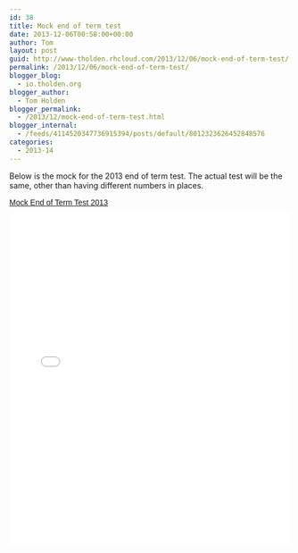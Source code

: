 ```yaml
---
id: 38
title: Mock end of term test
date: 2013-12-06T00:58:00+00:00
author: Tom
layout: post
guid: http://www-tholden.rhcloud.com/2013/12/06/mock-end-of-term-test/
permalink: /2013/12/06/mock-end-of-term-test/
blogger_blog:
  - io.tholden.org
blogger_author:
  - Tom Holden
blogger_permalink:
  - /2013/12/mock-end-of-term-test.html
blogger_internal:
  - /feeds/4114520347736915394/posts/default/8012323626452848576
categories:
  - 2013-14
---
```

Below is the mock for the 2013 end of term test. The actual test will be the same, other than having different numbers in places.   <br /> <p style=" margin: 12px auto 6px auto; font-family: Helvetica,Arial,Sans-serif; font-style: normal; font-variant: normal; font-weight: normal; font-size: 14px; line-height: normal; font-size-adjust: none; font-stretch: normal; -x-system-font: none; display: block;">   <a title="View Mock End of Term Test 2013 on Scribd" href="http://www.scribd.com/doc/189718952/Mock-End-of-Term-Test-2013" style="text-decoration: underline;">Mock End of Term Test 2013</a></p><iframe src="//www.scribd.com/embeds/189718952/content?start_page=1&view_mode=scroll&show_recommendations=false" data-auto-height="false" data-aspect-ratio="undefined" scrolling="no" width="100%" height="600" frameborder="0"></iframe>